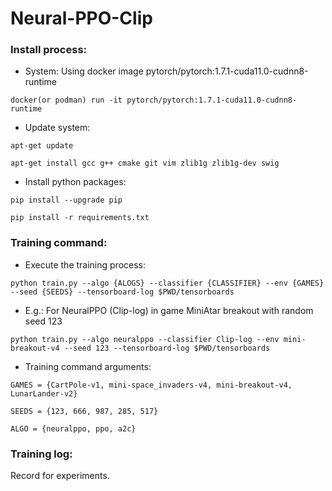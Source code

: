 # Neural-PPO-Clip

### Install process:
- System: Using docker image pytorch/pytorch:1.7.1-cuda11.0-cudnn8-runtime

```
docker(or podman) run -it pytorch/pytorch:1.7.1-cuda11.0-cudnn8-runtime
```

- Update system: 

```
apt-get update
```

```
apt-get install gcc g++ cmake git vim zlib1g zlib1g-dev swig
```

- Install python packages:

```
pip install --upgrade pip
```

```
pip install -r requirements.txt
```


### Training command:

- Execute the training process:

```
python train.py --algo {ALOGS} --classifier {CLASSIFIER} --env {GAMES} --seed {SEEDS} --tensorboard-log $PWD/tensorboards
```

- E.g.: For NeuralPPO (Clip-log) in game MiniAtar breakout with random seed 123

```
python train.py --algo neuralppo --classifier Clip-log --env mini-breakout-v4 --seed 123 --tensorboard-log $PWD/tensorboards
```

- Training command arguments:

`GAMES = {CartPole-v1, mini-space_invaders-v4, mini-breakout-v4, LunarLander-v2}`

`SEEDS = {123, 666, 987, 285, 517}`

`ALGO = {neuralppo, ppo, a2c}`

### Training log:

Record for experiments.


